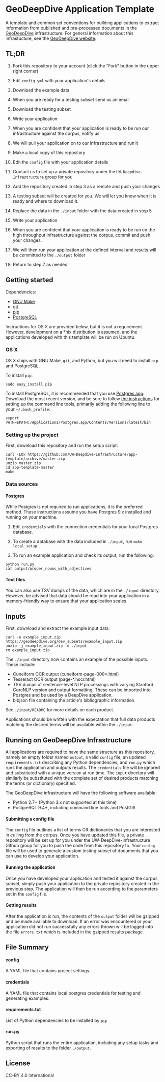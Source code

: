 # GeoDeepDive Application Template
A template and common set conventions for building applications to extract information from published and pre-processed documents in the [GeoDeepDive](https://geodeepdive.org) infrastructure. For general information about this infrastucture, see the [GeoDeepDive website](https://geodeepdive.org/about.html).

## TL;DR
1. Fork this repository to your account (click the "Fork" button in the upper right corner)
2. Edit `config.yml` with your application's details
3. Download the example data
4. When you are ready for a testing subset send us an email
5. Download the testing subset
6. Write your application
7. When you are confident that your application is ready to be run our infrastructure against the corpus, notify us
8. We will pull your application on to our infrastructure and run it


1. Make a local copy of this repository
2. Edit the `config` file with your application details
3. Contact us to set up a private repository under the `UW-Deepdive-Infrastructure` group for you
4. Add the repository created in step 3 as a remote and push your changes
5. A testing subset will be created for you. We will let you know when it is ready and where to download it.
6. Replace the data in the `./input` folder with the data created in step 5
7. Write your application
8. When you are confident that your application is ready to be run on the high throughput infrastructure against the corpus, commit and push your changes.
9. We will then run your application at the defined interval and results will be committed to the `./output` folder
10. Return to step 7 as needed


## Getting started
Dependencies:
  + [GNU Make](https://www.gnu.org/software/make/)
  + [git](https://git-scm.com/)
  + [pip](https://pypi.python.org/pypi/pip)
  + [PostgreSQL](http://www.postgresql.org/)

Instructions for OS X are provided below, but it is not a requirement. However, development on a \*nix distribution is assumed, and the applications developed with this template will be run on Ubuntu.

### OS X
OS X ships with GNU Make, `git`, and Python, but you will need to install `pip` and PostgreSQL.

To install `pip`:
````
sudo easy_install pip
````

To install PostgreSQL, it is recommended that you use [Postgres.app](http://postgresapp.com/). Download
the most recent version, and be sure to follow [the instructions](http://postgresapp.com/documentation/cli-tools.html)
for setting up the command line tools, primarily adding the following line to your `~/.bash_profile`:

````
export PATH=$PATH:/Applications/Postgres.app/Contents/Versions/latest/bin
````


### Setting up the project
First, download this repository and run the setup script:

````
curl -LOk https://github.com/UW-Deepdive-Infrastructure/app-template/archive/master.zip
unzip master.zip
cd app-template-master
make
````

### Data sources

#### Postgres
While Postgres is not required to run applications, it is the preferred method. These instructions assume you have Postgres 9.x installed and running on your machine.

1. Edit `credentials` with the connection credentials for your local Postgres database.

2. To create a database with the data included in `./input`, run `make local_setup`

3. To run an example application and check its output, run the following:

```
python run.py
cat output/proper_nouns_with_adjectives
```

#### Text files
You can also use TSV dumps of the data, which are in the `./input` directory. However, be advised that data should be read into your application in a memory-friendly way to ensure that your application scales.

## Inputs
First, download and extract the example input data:

````
curl -o example_input.zip https://geodeepdive.org/dev_subsets/example_input.zip
unzip -j example_input.zip -d ./input
rm example_input.zip
````

The `./input` directory now contains an example of the possible inputs. These include:

  * Cuneiform OCR output (cuneiform-page-000\*.html)
  * Tesseract OCR output (page-\*.hocr.html)
  * TSV dumps of sentence-level NLP processings with varying Stanford CoreNLP version and output formatting. These can be imported into Postgres and be used by a DeepDive application.
  * bibjson file containing the article's bibliographic information.

 See `./input/README` for more details on each product.

Applications should be written with the expectation that full data products
matching the desired terms will be available within the `./input`.


## Running on GeoDeepDive Infrastructure
All applications are required to have the same structure as this repository, namely an empty folder named `output`, a valid
`config` file, an updated `requirements.txt` describing any Python dependencies, and `run.py` which runs the application
and outputs results. The `credentials` file will be ignored and substituted with a unique version at run time. The `input`
directory will similarly be substituted with the complete set of desired products matching the terms (or dictionary) specified.

The GeoDeepDive infrastructure will have the following software available:
  + Python 2.7+ (Python 3.x not supported at this time)
  + PostgreSQL 9.4+, including command line tools and PostGIS

#### Submitting a config file
The `config` file outlines a list of terms OR dictionaries that you are interested in culling from the corpus. Once you have
updated this file, a private repository will be set up for you under the UW-DeepDive-Infrastructure Github group for you to
push the code from this repository to. Your `config` file will be used to generate a custom testing subset of documents that
you can use to develop your application.

#### Running the application
Once you have developed your application and tested it against the corpus subset, simply push your application to the
private repository created in the previous step. The application will then be run according to the parameters set in the
`config` file.

#### Getting results
After the application is run, the contents of the `output` folder will be gzipped and be made available to download. If
an error was encountered or your application did not run successfully any errors thrown will be logged into the file
`errors.txt` which is included in the gzipped results package.

## File Summary

#### config
A YAML file that contains project settings.


#### credentials
A YAML file that contains local postgres credentials for testing and generating examples.


#### requirements.txt
List of Python dependencies to be installed by `pip`


#### run.py
Python script that runs the entire application, including any setup tasks and exporting of results to the folder `./output`.


## License
CC-BY 4.0 International
